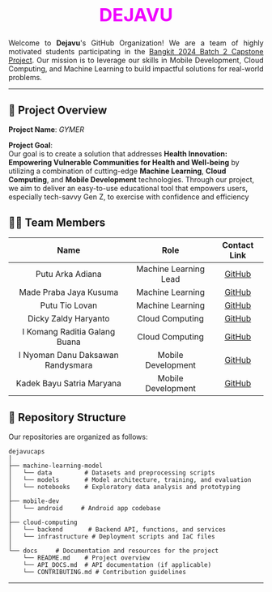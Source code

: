 <div align="center" style="margin-top: 20px;">
<h1 style="font-size: 36px; font-family: 'Poppins',; color: #f000FF"> DEJAVU </h1>
</div>

<div style="text-align: justify; text-justify: inter-word;">
Welcome to <b>Dejavu</b>'s GitHub Organization! We are a team of highly motivated students participating in the <u>Bangkit 2024 Batch 2 Capstone Project</u>. Our mission is to leverage our skills in Mobile Development, Cloud Computing, and Machine Learning to build impactful solutions for real-world problems.
</div>

---

## 🎯 Project Overview

**Project Name**: _GYMER_

**Project Goal**:  
Our goal is to create a solution that addresses **Health Innovation: Empowering Vulnerable Communities for Health and Well-being** by utilizing a combination of cutting-edge **Machine Learning**, **Cloud Computing**, and **Mobile Development** technologies. Through our project, we aim to deliver an easy-to-use educational tool that empowers users, especially tech-savvy Gen Z, to exercise with confidence and efficiency

## 🧑‍💻 Team Members

|               Name                |         Role          |                Contact Link                |
| :-------------------------------: | :-------------------: | :----------------------------------------: |
|         Putu Arka Adiana          | Machine Learning Lead |  [GitHub](https://github.com/arkaadiana)   |
|      Made Praba Jaya Kusuma       |   Machine Learning    |   [GitHub](https://github.com/mdepraba)    |
|          Putu Tio Lovan           |   Machine Learning    |  [GitHub](https://github.com/Tiolovan07)   |
|       Dicky Zaldy Haryanto        |    Cloud Computing    | [GitHub](https://github.com/Deku077-zaldy) |
|   I Komang Raditia Galang Buana   |    Cloud Computing    | [GitHub](https://github.com/Galangbuana12) |
| I Nyoman Danu Daksawan Randysmara |  Mobile Development   | [GitHub](https://github.com/DanuDaksawan)  |
|     Kadek Bayu Satria Maryana     |  Mobile Development   | [GitHub](https://github.com/BayuSatria14)  |

## 📂 Repository Structure

Our repositories are organized as follows:

```plaintext
dejavucaps
│
├── machine-learning-model
│   └── data         # Datasets and preprocessing scripts
│   └── models       # Model architecture, training, and evaluation
│   └── notebooks    # Exploratory data analysis and prototyping
│
├── mobile-dev
│   └── android     # Android app codebase
│
├── cloud-computing
│   └── backend       # Backend API, functions, and services
│   └── infrastructure # Deployment scripts and IaC files
│
└── docs     # Documentation and resources for the project
    └── README.md    # Project overview
    └── API_DOCS.md  # API documentation (if applicable)
    └── CONTRIBUTING.md # Contribution guidelines
```

---
